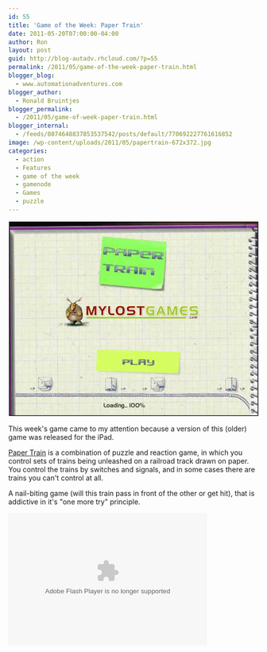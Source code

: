 ```yaml
---
id: 55
title: 'Game of the Week: Paper Train'
date: 2011-05-20T07:00:00-04:00
author: Ron
layout: post
guid: http://blog-autadv.rhcloud.com/?p=55
permalink: /2011/05/game-of-the-week-paper-train.html
blogger_blog:
  - www.automationadventures.com
blogger_author:
  - Ronald Bruintjes
blogger_permalink:
  - /2011/05/game-of-week-paper-train.html
blogger_internal:
  - /feeds/8074648837853537542/posts/default/770692227761616852
image: /wp-content/uploads/2011/05/papertrain-672x372.jpg
categories:
  - action
  - Features
  - game of the week
  - gamenode
  - Games
  - puzzle
---
```

![](/wp-content/uploads/2011/05/papertrain.jpg)

This week's game came to my attention because a version of this (older) game was released for the iPad.

<a href="http://www.gamenode.com/puzzle-word-games/paper-train/" target="_blank">Paper Train</a> is a combination of puzzle and reaction game, in which you control sets of trains being unleashed on a railroad track drawn on paper. You control the trains by switches and signals, and in some cases there are trains you can't control at all.

A nail-biting game (will this train pass in front of the other or get hit), that is addictive in it's "one more try" principle.

<embed type="application/x-shockwave-flash" src="https://picasaweb.google.com/s/c/bin/slideshow.swf" width="400" height="267" flashvars="host=picasaweb.google.com&#038;captions=1&#038;hl=en_US&#038;feat=flashalbum&#038;RGB=0x000000&#038;feed=https%3A%2F%2Fpicasaweb.google.com%2Fdata%2Ffeed%2Fapi%2Fuser%2F116265228161732336331%2Falbumid%2F5733150436286058545%3Falt%3Drss%26kind%3Dphoto%26authkey%3DGv1sRgCJ7Z8u2576LCxwE%26hl%3Den_US" pluginspage="http://www.macromedia.com/go/getflashplayer">
